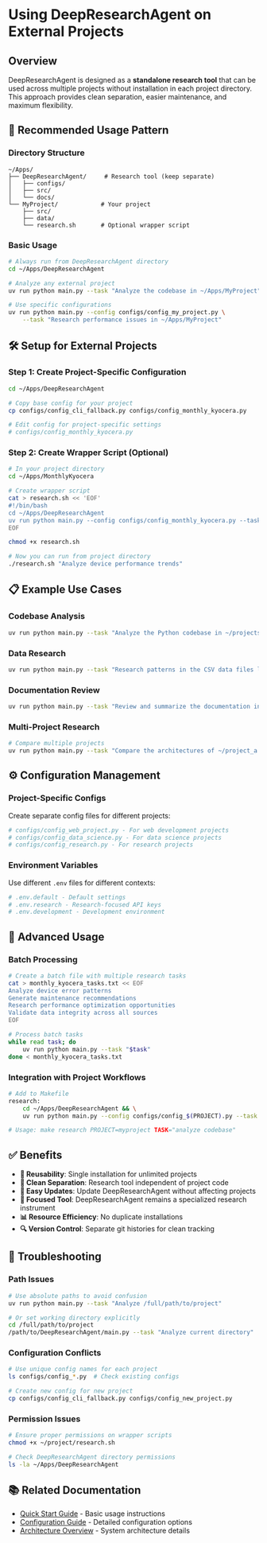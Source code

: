 # Using DeepResearchAgent on External Projects

## Overview

DeepResearchAgent is designed as a **standalone research tool** that can be used across multiple projects without installation in each project directory. This approach provides clean separation, easier maintenance, and maximum flexibility.

## 🎯 Recommended Usage Pattern

### Directory Structure
```
~/Apps/
├── DeepResearchAgent/     # Research tool (keep separate)
│   ├── configs/
│   ├── src/
│   └── docs/
└── MyProject/            # Your project
    ├── src/
    ├── data/
    └── research.sh       # Optional wrapper script
```

### Basic Usage

```bash
# Always run from DeepResearchAgent directory
cd ~/Apps/DeepResearchAgent

# Analyze any external project
uv run python main.py --task "Analyze the codebase in ~/Apps/MyProject"

# Use specific configurations
uv run python main.py --config configs/config_my_project.py \
    --task "Research performance issues in ~/Apps/MyProject"
```

## 🛠️ Setup for External Projects

### Step 1: Create Project-Specific Configuration

```bash
cd ~/Apps/DeepResearchAgent

# Copy base config for your project
cp configs/config_cli_fallback.py configs/config_monthly_kyocera.py

# Edit config for project-specific settings
# configs/config_monthly_kyocera.py
```

### Step 2: Create Wrapper Script (Optional)

```bash
# In your project directory
cd ~/Apps/MonthlyKyocera

# Create wrapper script
cat > research.sh << 'EOF'
#!/bin/bash
cd ~/Apps/DeepResearchAgent
uv run python main.py --config configs/config_monthly_kyocera.py --task "$*"
EOF

chmod +x research.sh

# Now you can run from project directory
./research.sh "Analyze device performance trends"
```

## 📋 Example Use Cases

### Codebase Analysis
```bash
uv run python main.py --task "Analyze the Python codebase in ~/projects/my_app and identify potential improvements"
```

### Data Research
```bash
uv run python main.py --task "Research patterns in the CSV data files located in ~/data_sets/project_x"
```

### Documentation Review
```bash
uv run python main.py --task "Review and summarize the documentation in ~/projects/docs_project"
```

### Multi-Project Research
```bash
# Compare multiple projects
uv run python main.py --task "Compare the architectures of ~/project_a and ~/project_b"
```

## ⚙️ Configuration Management

### Project-Specific Configs

Create separate config files for different projects:

```bash
# configs/config_web_project.py - For web development projects
# configs/config_data_science.py - For data science projects
# configs/config_research.py - For research projects
```

### Environment Variables

Use different `.env` files for different contexts:

```bash
# .env.default - Default settings
# .env.research - Research-focused API keys
# .env.development - Development environment
```

## 🚀 Advanced Usage

### Batch Processing

```bash
# Create a batch file with multiple research tasks
cat > monthly_kyocera_tasks.txt << EOF
Analyze device error patterns
Generate maintenance recommendations
Research performance optimization opportunities
Validate data integrity across all sources
EOF

# Process batch tasks
while read task; do
    uv run python main.py --task "$task"
done < monthly_kyocera_tasks.txt
```

### Integration with Project Workflows

```bash
# Add to Makefile
research:
    cd ~/Apps/DeepResearchAgent && \
    uv run python main.py --config configs/config_$(PROJECT).py --task "$(TASK)"

# Usage: make research PROJECT=myproject TASK="analyze codebase"
```

## ✅ Benefits

- **🔄 Reusability**: Single installation for unlimited projects
- **📁 Clean Separation**: Research tool independent of project code
- **🔄 Easy Updates**: Update DeepResearchAgent without affecting projects
- **🎯 Focused Tool**: DeepResearchAgent remains a specialized research instrument
- **📊 Resource Efficiency**: No duplicate installations
- **🔍 Version Control**: Separate git histories for clean tracking

## 🔧 Troubleshooting

### Path Issues
```bash
# Use absolute paths to avoid confusion
uv run python main.py --task "Analyze /full/path/to/project"

# Or set working directory explicitly
cd /full/path/to/project
/path/to/DeepResearchAgent/main.py --task "Analyze current directory"
```

### Configuration Conflicts
```bash
# Use unique config names for each project
ls configs/config_*.py  # Check existing configs

# Create new config for new project
cp configs/config_cli_fallback.py configs/config_new_project.py
```

### Permission Issues
```bash
# Ensure proper permissions on wrapper scripts
chmod +x ~/project/research.sh

# Check DeepResearchAgent directory permissions
ls -la ~/Apps/DeepResearchAgent
```

## 📚 Related Documentation

- [Quick Start Guide](QUICK_START.md) - Basic usage instructions
- [Configuration Guide](../models/CONFIGURATION.md) - Detailed configuration options
- [Architecture Overview](../architecture/OVERVIEW.md) - System architecture details